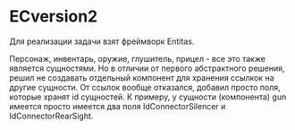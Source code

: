 # ECversion2
Для реализации задачи взят фреймворк Entitas.

Персонаж, инвентарь, оружие, глушитель, прицел - все это также является сущностями. Но в отличии от первого абстрактного решения, решил не создавать отдельный компонент для хранения ссылкок на другие сущности. От ссылок вообще отказался, добавил просто поля, которые хранят id сущностей. К примеру, у сущности (компонента) gun имеется просто имеется два поля IdConnectorSilencer и IdConnectorRearSight.
